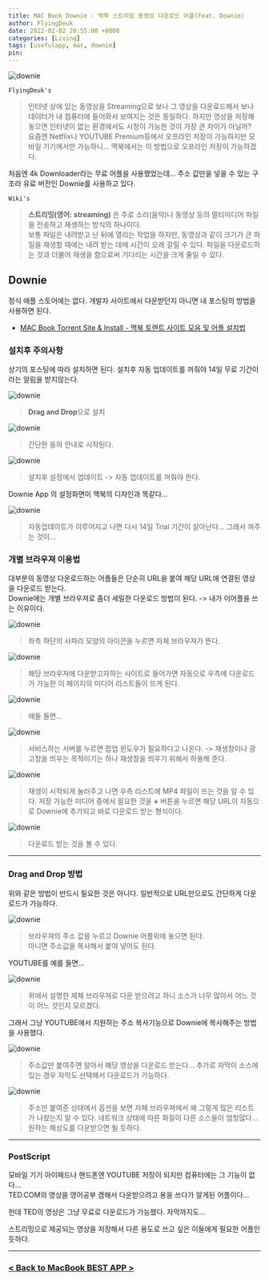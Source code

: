 ```yaml
---
title: MAC Book Downie - 맥북 스트리밍 동영상 다운로드 어플(Feat. Downie)
author: FlyingDeuk
date: 2022-02-02 20:55:00 +0800
categories: [Living]
tags: [usefulapp, mac, downie]
pin:
---
```


![downie](/img/living/app/downie1.jpg)

`FlyingDeuk's`
> 인터넷 상에 있는 동영상을 Streaming으로 보나 그 영상을 다운로드해서 보나 데이터가 내 컴퓨터에 들어와서 보여지는 것은 동일하다. 하지만 영상을 저장해놓으면 인터넷이 없는 환경에서도 시청이 가능한 것이 가장 큰 차이가 아닐까? <br>
요즘엔 Netflix나 YOUTUBE Premium등에서 오프라인 저장이 가능하지만 모바일 기기에서만 가능하니... 맥북에서는 이 방법으로 오프라인 저장이 가능하겠다.

처음엔 4k Downloader라는 무료 어플을 사용했었는데... 주소 값만을 넣을 수 있는 구조라 유료 버전인 Downie를 사용하고 있다.

`Wiki's`
> **스트리밍(영어: streaming)** 은 주로 소리(음악)나 동영상 등의 멀티미디어 파일을 전송하고 재생하는 방식의 하나이다. <br>
보통 파일은 내려받고 난 뒤에 열리는 작업을 하지만, 동영상과 같이 크기가 큰 파일을 재생할 때에는 내려 받는 데에 시간이 오래 걸릴 수 있다. 파일을 다운로드하는 것과 더불어 재생을 함으로써 기다리는 시간을 크게 줄일 수 있다.

## Downie
정식 애플 스토어에는 없다. 개발자 사이트에서 다운받던지 아니면 내 포스팅의 방법을 사용하면 된다.

- [MAC Book Torrent Site & Install - 맥북 토렌트 사이트 모음 및 어플 설치법](/posts/MACSite/)

### 설치후 주의사항
상기의 포스팅에 따라 설치하면 된다. 설치후 자동 업데이트를 꺼줘야 14일 무료 기간이라는 알림을 받지않는다.

![downie](/img/living/app/downie2.jpg)
> **Drag and Drop**으로 설치

![downie](/img/living/app/downie3.jpg)
> 간단한 동의 안내로 시작된다.

![downie](/img/living/app/downie6.jpg)
> 설치후 설정에서 업데이트 -> 자동 업데이트를 꺼줘야 한다.

Downie App 의 설정화면이 맥북의 디자인과 똑같다...

![downie](/img/living/app/downie7.jpg)
> 자동업데이트가 이루어지고 나면 다시 14일 Trial 기간이 살아난다... 그래서 꺼주는 것이...

### 개별 브라우져 이용법
대부분의 동영상 다운로드하는 어플들은 단순히 URL을 붙여 해당 URL에 연결된 영상을 다운로드 받는다. <br>
Downie에는 개별 브라우져로 좀더 세밀한 다운로드 방법이 된다. -> 내가 이어플을 쓰는 이유이다.

![downie](/img/living/app/downie5.jpg)
> 좌측 하단의 사파리 모양의 아이콘을 누르면 자체 브라우져가 뜬다.

![downie](/img/living/app/downie8.jpg)
> 해당 브라우져에 다운받고자하는 사이트로 들어가면 자동으로 우측에 다운로드가 가능한 이 페이지의 미디어 리스트들이 뜨게 된다.

![downie](/img/living/app/downie9.jpg)
> 애들 들면...

![downie](/img/living/app/downie10.jpg)
> 서비스하는 서버를 누르면 팝업 윈도우가 필요하다고 나온다. -> 재생창이나 광고창을 띄우는 목적이기는 하나 재생창을 띄우기 위해서 허용해 준다.

![downie](/img/living/app/downie11.jpg)
> 재생이 시작되게 눌러주고 나면 우측 리스트에 MP4 파일이 뜨는 것을 알 수 있다. 저장 가능한 미디어 중에서 필요한 것을 **+** 버튼을 누르면 해당 URL이 자동으로 Downie에 추가되고 바로 다운로드 받는 형식이다.

![downie](/img/living/app/downie12.jpg)
> 다운로드 받는 것을 볼 수 있다.

-------

### Drag and Drop 방법
위와 같은 방법이 반드시 필요한 것은 아니다. 일반적으로 URL만으로도 간단하게 다운로드가 가능하다.

![downie](/img/living/app/downie4.jpg)
> 브라우져의 주소 값을 누르고 Downie 어플위에 놓으면 된다. <br>
아니면 주소값을 복사해서 붙여 넣어도 된다.

YOUTUBE를 예를 들면...

![downie](/img/living/app/downie13.jpg)
> 위에서 설명한 제체 브라우져로 다운 받으려고 하니 소스가 너무 많아서 어느 것이 어느 것인지 모르겠다.

그래서 그냥 YOUTUBE에서 지원하는 주소 복사기능으로 Downie에 복사해주는 방법을 사용했다.

![downie](/img/living/app/downie14.jpg)
> 주소값만 붙여주면 알아서 해당 영상을 다운로드 받는다... 추가로 자막이 소스에 있는 경우 자막도 선택해서 다운로드가 가능하다.

![downie](/img/living/app/downie15.jpg)
> 주소만 붙여준 상태에서 옵션을 보면 자체 브라우져에서 왜 그렇게 많은 리스트가 나왔는지 알 수 있다. 네트워크 상태에 따른 화질이 다른 소스들이 엄청많다... 원하는 해상도를 다운받으면 될 듯하다.

-----------

### PostScript
모바일 기기 아이패드나 핸드폰엔 YOUTUBE 저장이 되지만 컴퓨터에는 그 기능이 없다... <br>
TED.COM의 영상을 영어공부 겸해서 다운받으려고 용을 쓰다가 알게된 어플이다...

헌데 TED의 영상은 그냥 무료로 다운로드가 가능했다. 자막까지도...

스트리밍으로 제공되는 영상을 저장해서 다른 용도로 쓰고 싶은 이들에게 필요한 어플인 듯하다.

---------

### [< Back to MacBook BEST APP >](/posts/MACAPP/)
